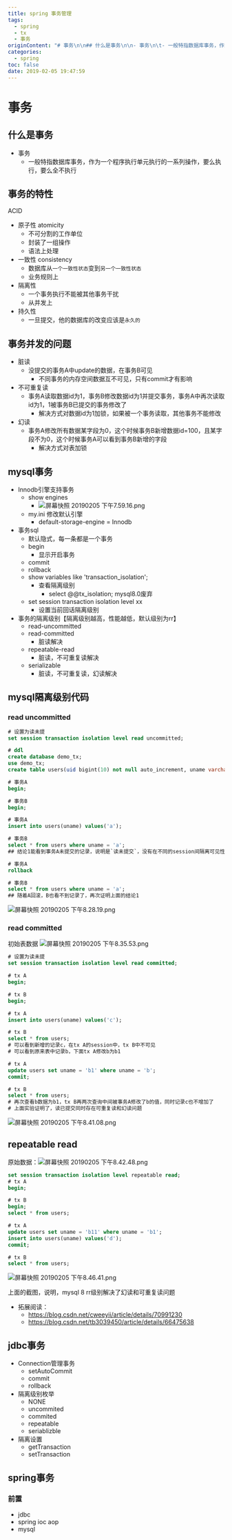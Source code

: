 ```yaml
---
title: spring 事务管理
tags:
  - spring
  - tx
  - 事务
originContent: "# 事务\n\n## 什么是事务\n\n- 事务\n\t- 一般特指数据库事务，作为一个程序执行单元执行的一系列操作，要么执行，要么全不执行\n\n## 事务的特性\n\nACID\n- 原子性 atomicity\n\t- 不可分割的工作单位\n\t- 封装了一组操作\n\t- 语法上处理\n- 一致性 consistency\n\t- 数据库从`一个一致性状态`变到`另一个一致性状态`\n\t- 业务规则上\n- 隔离性\n\t- 一个事务执行不能被其他事务干扰\n\t- 从并发上\n- 持久性\n\t- 一旦提交，他的数据库的改变应该是`永久的`\n\n## 事务并发的问题\n\n- 脏读\n\t- 没提交的事务A中update的数据，在事务B可见\n\t\t- 不同事务的内存空间数据互不可见，只有commit才有影响\n- 不可重复读\n\t- 事务A读取数据id为1，事务B修改数据id为1并提交事务，事务A中再次读取id为1，1被事务B已提交的事务修改了\n\t\t- 解决方式对数据id为1加锁，如果被一个事务读取，其他事务不能修改\n- 幻读\n\t- 事务A修改所有数据某字段为0，这个时候事务B新增数据id=100，且某字段不为0，这个时候事务A可以看到事务B新增的字段\n\t\t- 解决方式对表加锁\n\n## mysql事务\n- Innodb引擎支持事务\n\t- show engines\n\t\t- ![屏幕快照 20190205 下午7.59.16.png](/images/2019/02/05/8008e040-293d-11e9-ae81-ed119688c9cb.png)\n\t- my.ini 修改默认引擎\n\t\t- default-storage-engine = Innodb\n- 事务sql\n\t- 默认隐式，每一条都是一个事务\n\t- begin\n\t\t- 显示开启事务\n\t- commit\n\t- rollback\n\t- show variables like 'transaction_isolation';\n\t\t- 查看隔离级别\n\t\t\t- select @@tx_isolation; mysql8.0废弃\n\t- set session transaction isolation level xx\n\t\t- 设置当前回话隔离级别\n- 事务的隔离级别【隔离级别越高，性能越低，默认级别为rr】\n\t- read-uncommitted\n\t- read-committed\n\t\t- 脏读解决\n\t- repeatable-read\n\t\t- 脏读，不可重复读解决\n\t- serializable\n\t\t- 脏读，不可重复读，幻读解决\n\n## mysql隔离级别代码\n\n### read uncommitted\n``` sql\n# 设置为读未提\nset session transaction isolation level read uncommitted;\n\n# ddl\ncreate database demo_tx;\nuse demo_tx;\ncreate table users(uid bigint(10) not null auto_increment, uname varchar(200), primary key(`uid`));\n\n# 事务A\nbegin;\n\n# 事务B\nbegin;\n\n# 事务A\ninsert into users(uname) values('a');\n\n# 事务B\nselect * from users where uname = 'a';\n## 结论1能看到事务A未提交的记录，说明是`读未提交`，没有在不同的session间隔离可见性，在不commit时，需要隔离\n\n# 事务A\nrollback\n\n# 事务B\nselect * from users where uname = 'a';\n## 随着A回滚，B也看不到记录了，再次证明上面的结论1\n```\n![屏幕快照 20190205 下午8.28.19.png](/images/2019/02/05/aa88b5d0-2941-11e9-ae81-ed119688c9cb.png)\n\n### read committed\n初始表数据\n![屏幕快照 20190205 下午8.35.53.png](/images/2019/02/05/ab7f0740-2942-11e9-ae81-ed119688c9cb.png)\n``` sql\n# 设置为读未提\nset session transaction isolation level read committed;\n\n# tx A\nbegin;\n\n# tx B\nbegin;\n\n# tx A\ninsert into users(uname) values('c');\n\n# tx B\nselect * from users;\n# 可以看到新增的记录c，在tx A的session中，tx B中不可见\n# 可以看到原来表中记录b，下面tx A修改b为b1\n\n# tx A\nupdate users set uname = 'b1' where uname = 'b';\ncommit;\n\n# tx B\nselect * from users;\n# 再次查看b数据为b1，tx B再两次查询中间被事务A修改了b的值，同时记录c也不增加了\n# 上面实验证明了，读已提交同时存在可重复读和幻读问题\n```\n![屏幕快照 20190205 下午8.41.08.png](/images/2019/02/05/6960ccd0-2943-11e9-ae81-ed119688c9cb.png)\n\n## repeatable read\n原始数据：![屏幕快照 20190205 下午8.42.48.png](/images/2019/02/05/91cc3e20-2943-11e9-ae81-ed119688c9cb.png)\n\n\n``` sql\nset session transaction isolation level repeatable read;\n# tx A\nbegin;\n\n# tx B\nbegin;\nselect * from users;\n\n# tx A\nupdate users set uname = 'b11' where uname = 'b1';\ninsert into users(uname) values('d');\ncommit;\n\n# tx B\nselect * from users;\n```\n![屏幕快照 20190205 下午8.46.41.png](/images/2019/02/05/3800eb10-2944-11e9-ae81-ed119688c9cb.png)\n\n上面的截图，说明，mysql 8 rr级别解决了幻读和可重复读问题\n\n- 拓展阅读：\n\t- https://blog.csdn.net/cweeyii/article/details/70991230 \n\t- https://blog.csdn.net/tb3039450/article/details/66475638\n\n## jdbc事务\n\n- Connection管理事务\n\t- setAutoCommit\n\t- commit\n\t- rollback\n- 隔离级别枚举\n\t- NONE\n\t- uncommited\n\t- commited\n\t- repeatable\n\t- seriablizble\n- 隔离设置\n\t- getTransaction\n\t- setTransaction\n\n## spring事务\n\n### 前置\n\n- jdbc\n- spring ioc aop\n- mysql"
categories:
  - spring
toc: false
date: 2019-02-05 19:47:59
---
```


# 事务

## 什么是事务

- 事务
	- 一般特指数据库事务，作为一个程序执行单元执行的一系列操作，要么执行，要么全不执行

## 事务的特性

ACID
- 原子性 atomicity
	- 不可分割的工作单位
	- 封装了一组操作
	- 语法上处理
- 一致性 consistency
	- 数据库从`一个一致性状态`变到`另一个一致性状态`
	- 业务规则上
- 隔离性
	- 一个事务执行不能被其他事务干扰
	- 从并发上
- 持久性
	- 一旦提交，他的数据库的改变应该是`永久的`

## 事务并发的问题

- 脏读
	- 没提交的事务A中update的数据，在事务B可见
		- 不同事务的内存空间数据互不可见，只有commit才有影响
- 不可重复读
	- 事务A读取数据id为1，事务B修改数据id为1并提交事务，事务A中再次读取id为1，1被事务B已提交的事务修改了
		- 解决方式对数据id为1加锁，如果被一个事务读取，其他事务不能修改
- 幻读
	- 事务A修改所有数据某字段为0，这个时候事务B新增数据id=100，且某字段不为0，这个时候事务A可以看到事务B新增的字段
		- 解决方式对表加锁

## mysql事务
- Innodb引擎支持事务
	- show engines
		- ![屏幕快照 20190205 下午7.59.16.png](/images/2019/02/05/8008e040-293d-11e9-ae81-ed119688c9cb.png)
	- my.ini 修改默认引擎
		- default-storage-engine = Innodb
- 事务sql
	- 默认隐式，每一条都是一个事务
	- begin
		- 显示开启事务
	- commit
	- rollback
	- show variables like 'transaction_isolation';
		- 查看隔离级别
			- select @@tx_isolation; mysql8.0废弃
	- set session transaction isolation level xx
		- 设置当前回话隔离级别
- 事务的隔离级别【隔离级别越高，性能越低，默认级别为rr】
	- read-uncommitted
	- read-committed
		- 脏读解决
	- repeatable-read
		- 脏读，不可重复读解决
	- serializable
		- 脏读，不可重复读，幻读解决

## mysql隔离级别代码

### read uncommitted
``` sql
# 设置为读未提
set session transaction isolation level read uncommitted;

# ddl
create database demo_tx;
use demo_tx;
create table users(uid bigint(10) not null auto_increment, uname varchar(200), primary key(`uid`));

# 事务A
begin;

# 事务B
begin;

# 事务A
insert into users(uname) values('a');

# 事务B
select * from users where uname = 'a';
## 结论1能看到事务A未提交的记录，说明是`读未提交`，没有在不同的session间隔离可见性，在不commit时，需要隔离

# 事务A
rollback

# 事务B
select * from users where uname = 'a';
## 随着A回滚，B也看不到记录了，再次证明上面的结论1
```
![屏幕快照 20190205 下午8.28.19.png](/images/2019/02/05/aa88b5d0-2941-11e9-ae81-ed119688c9cb.png)

### read committed
初始表数据
![屏幕快照 20190205 下午8.35.53.png](/images/2019/02/05/ab7f0740-2942-11e9-ae81-ed119688c9cb.png)
``` sql
# 设置为读未提
set session transaction isolation level read committed;

# tx A
begin;

# tx B
begin;

# tx A
insert into users(uname) values('c');

# tx B
select * from users;
# 可以看到新增的记录c，在tx A的session中，tx B中不可见
# 可以看到原来表中记录b，下面tx A修改b为b1

# tx A
update users set uname = 'b1' where uname = 'b';
commit;

# tx B
select * from users;
# 再次查看b数据为b1，tx B再两次查询中间被事务A修改了b的值，同时记录c也不增加了
# 上面实验证明了，读已提交同时存在可重复读和幻读问题
```
![屏幕快照 20190205 下午8.41.08.png](/images/2019/02/05/6960ccd0-2943-11e9-ae81-ed119688c9cb.png)

## repeatable read
原始数据：![屏幕快照 20190205 下午8.42.48.png](/images/2019/02/05/91cc3e20-2943-11e9-ae81-ed119688c9cb.png)


``` sql
set session transaction isolation level repeatable read;
# tx A
begin;

# tx B
begin;
select * from users;

# tx A
update users set uname = 'b11' where uname = 'b1';
insert into users(uname) values('d');
commit;

# tx B
select * from users;
```
![屏幕快照 20190205 下午8.46.41.png](/images/2019/02/05/3800eb10-2944-11e9-ae81-ed119688c9cb.png)

上面的截图，说明，mysql 8 rr级别解决了幻读和可重复读问题

- 拓展阅读：
	- https://blog.csdn.net/cweeyii/article/details/70991230 
	- https://blog.csdn.net/tb3039450/article/details/66475638

## jdbc事务

- Connection管理事务
	- setAutoCommit
	- commit
	- rollback
- 隔离级别枚举
	- NONE
	- uncommited
	- commited
	- repeatable
	- seriablizble
- 隔离设置
	- getTransaction
	- setTransaction

## spring事务

### 前置

- jdbc
- spring ioc aop
- mysql
